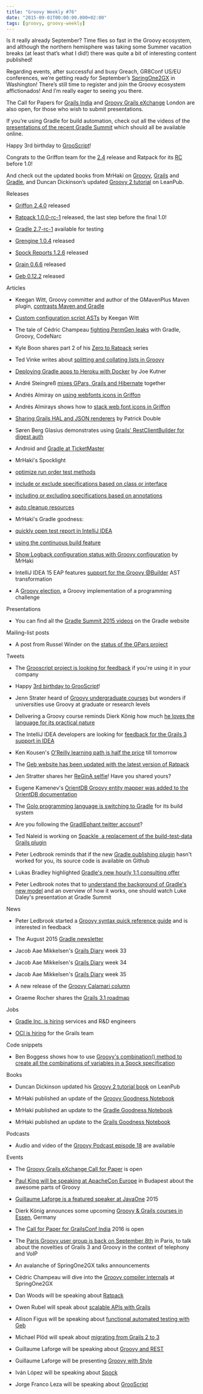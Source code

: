```yaml
---
title: "Groovy Weekly #76"
date: "2015-09-01T00:00:00.000+02:00"
tags: [groovy, groovy-weekly]
---
```


Is it really already September? Time flies so fast in the Groovy ecosystem, and although the northern hemisphere was taking some Summer vacation breaks (at least that’s what I did!) there was quite a bit of interesting content published!

  

Regarding events, after successful and busy Greach, GR8Conf US/EU conferences, we’re getting ready for September’s [SpringOne2GX](http://springone2gx.com/) in Washington! There’s still time to register and join the Groovy ecosystem affictionados! And I’m really eager to seeing you there.

  

The Call for Papers for [Grails India](https://twitter.com/farjinaarad/status/633979624733601792) and [Groovy Grails eXchange](https://twitter.com/pledbrook/status/637255460643581952) London are also open, for those who wish to submit presentations.

  

If you’re using Gradle for build automation, check out all the videos of the [presentations of the recent Gradle Summit](http://gradle.org/category/video/) which should all be available online.

  

Happy 3rd birthday to [GrooScript](http://grooscript.org/)!

Congrats to the Griffon team for the [2.4](https://twitter.com/theaviary/status/638545829826023424) release and Ratpack for its [RC](http://ratpack.io/versions/1.0.0-rc-1) before 1.0!

  

And check out the updated books from MrHaki on [Groovy](http://mrhaki.blogspot.fr/2015/08/groovy-goodness-notebook-is-updated.html), [Grails](http://mrhaki.blogspot.fr/2015/08/grails-goodness-notebook-updated.html) and [Gradle](http://mrhaki.blogspot.fr/2015/08/gradle-goodness-notebook-updated.html), and Duncan Dickinson’s updated [Groovy 2 tutorial](https://leanpub.com/groovytutorial) on LeanPub.

Releases

*   [Griffon 2.4.0](https://twitter.com/theaviary/status/638545829826023424) released
    
*   [Ratpack 1.0.0-rc-1](http://ratpack.io/versions/1.0.0-rc-1) released, the last step before the final 1.0!
    
*   [Gradle 2.7-rc-1](https://discuss.gradle.org/t/gradle-2-7-rc-1-is-now-available-for-testing/11382) available for testing
    
*   [Grengine 1.0.4](http://www.grengine.ch/) released
    
*   [Spock Reports 1.2.6](https://groups.google.com/forum/#!topic/spockframework/dkw0uHmOpuM) released
    
*   [Grain 0.6.6](https://twitter.com/grainframework/status/637193955512315904) released
    
*   [Geb 0.12.2](https://groups.google.com/forum/#!topic/geb-user/ac_DvJzNr0A) released
    

Articles

*   Keegan Witt, Groovy committer and author of the GMavenPlus Maven plugin, [contrasts Maven and Gradle](http://wittykeegan.blogspot.fr/2015/08/a-maven-plugin-developers-thoughts-on.html)
    
*   [Custom configuration script ASTs](http://wittykeegan.blogspot.dk/2015/07/custom-configuration-script-asts.html) by Keegan Witt
    
*   The tale of Cédric Champeau [fighting PermGen leaks](http://melix.github.io/blog/2015/08/permgenleak.html) with Gradle, Groovy, CodeNarc
    
*   Kyle Boon shares part 2 of his [Zero to Ratpack](http://kyleboon.org/blog/2015/08/14/zero-to-ratpack-part-2/) series
    
*   Ted Vinke writes about [splitting and collating lists in Groovy](https://tedvinke.wordpress.com/2015/08/15/groovy-weekend-collections-splitting-or-collating-a-list/)
    
*   [Deploying Gradle apps to Heroku with Docker](http://jkutner.github.io/2015/08/17/deploy-gradle-ratpack-heroku-docker.html) by Joe Kutner
    
*   André Steingreß [mixes GPars, Grails and Hibernate](http://blog.andresteingress.com/2015/08/21/grails-gpars-and-hibernate/) together
    
*   Andrés Almiray on [using webfonts icons in Griffon](http://www.jroller.com/aalmiray/entry/griffon_webfont_icons_on_desktop)
    
*   Andrés Almirays shows how to [stack web font icons in Griffon](http://www.jroller.com/aalmiray/entry/griffon_stacking_webfont_icons)
    
*   [Sharing Grails HAL and JSON renderers](https://objectpartners.com/2015/08/13/sharing-grails-hal-and-json-renderers/) by Patrick Double
    
*   Søren Berg Glasius demonstrates using [Grails' RestClientBuilder for digest auth](http://sbglasius.tumblr.com/post/126896829137/digetauthwithrestclientbuilder)
    
*   Android and [Gradle at TicketMaster](http://tech.ticketmaster.com/2015/07/24/2015-year-of-the-android/)
    
*   MrHaki's Spocklight
    

*   [optimize run order test methods](http://mrhaki.blogspot.fr/2015/08/spocklight-optimize-run-order-test.html)
    
*   [include or exclude specifications based on class or interface](http://mrhaki.blogspot.fr/2015/08/spocklight-include-or-exclude.html)
    
*   [including or excluding specifications based on annotations](http://mrhaki.blogspot.fr/2015/08/spocklight-including-or-excluding.html)
    
*   [auto cleanup resources](http://mrhaki.blogspot.fr/2015/09/spocklight-auto-cleanup-resources.html)
    

*   MrHaki's Gradle goodness:
    

*   [quickly open test report in IntelliJ IDEA](http://mrhaki.blogspot.fr/2015/08/gradle-goodness-quickly-open-test.html)
    
*   [using the continuous build feature](http://mrhaki.blogspot.fr/2015/08/gradle-goodness-using-continuous-build.html)
    

*   [Show Logback configuration status with Groovy configuration](http://mrhaki.blogspot.fr/2015/08/show-logback-configuration-status-with.html) by MrHaki
    
*   IntelliJ IDEA 15 EAP features [support for the Groovy @Builder](http://blog.jetbrains.com/idea/2015/08/intellij-idea-15-eap-groovy-builder-ast-transformation-support/) AST transformation
    
*   A [Groovy election](http://codereview.stackexchange.com/questions/96824/a-groovy-election), a Groovy implementation of a programming challenge
    

Presentations

*   You can find all the [Gradle Summit 2015 videos](http://gradle.org/category/video/) on the Gradle website
    

Mailing-list posts

*   A post from Russel Winder on the [status of the GPars project](http://groovy.329449.n5.nabble.com/What-is-the-status-of-Gpars-tp5727389p5727403.html)
    

Tweets

*   The [Grooscript project is looking for feedback](https://twitter.com/grooscript/status/633728580309118976) if you're using it in your company
    
*   Happy [3rd birthday to GrooScript](https://twitter.com/jfrancoleza/status/636794537751511040)!
    
*   Jenn Strater heard of [Groovy undergraduate courses](https://twitter.com/JennStrater/status/637813075370995713) but wonders if universities use Groovy at graduate or research levels
    
*   Delivering a Groovy course reminds Dierk König how much [he loves the language for its practical nature](https://twitter.com/mittie/status/638659372789465088)
    
*   The IntelliJ IDEA developers are looking for [feedback for the Grails 3 support in IDEA](https://twitter.com/grailsframework/status/638455090068586496)
    
*   Ken Kousen's [O'Reilly learning path is half the price](https://twitter.com/kenkousen/status/638399868315246593) till tomorrow
    
*   The [Geb website has been updated with the latest version of Ratpack](https://twitter.com/GebFramework/status/633702178813800449)
    
*   Jen Stratter shares her [ReGinA selfie](https://twitter.com/JennStrater/status/634718571919220736)! Have you shared yours?
    
*   Eugene Kamenev's [OrientDB Groovy entity mapper was added to the OrientDB documentation](https://twitter.com/eugenekamenev/status/634613381354401792)
    
*   The [Golo programming language is switching to Gradle](https://twitter.com/golo_lang/status/637171327091253248) for its build system
    
*   Are you following the [GradlEphant twitter account](https://twitter.com/Gradlephant/status/634768293673484289)?
    
*   Ted Naleid is working on [Spackle, a replacement of the build-test-data Grails plugin](https://twitter.com/tednaleid/status/635647401483612160)
    
*   Peter Ledbrook reminds that if the new [Gradle publishing plugin](https://twitter.com/pledbrook/status/638251832721154048) hasn't worked for you, its source code is available on Github
    
*   Lukas Bradley highlighted [Gradle's new hourly 1:1 consulting offer](https://twitter.com/lukasbradley/status/638368466542555137)
    
*   Peter Ledbrook notes that to [understand the background of Gradle's new model](https://twitter.com/pledbrook/status/638302250633428993) and an overview of how it works, one should watch Luke Daley's presentation at Gradle Summit
    

News

*   Peter Ledbrook started a [Groovy syntax quick reference guide](https://twitter.com/pledbrook/status/636533443980083200) and is interested in feedback
    
*   The August 2015 [Gradle newsletter](http://gradle.org/august-2015-newsletter/)
    
*   Jacob Aae Mikkelsen's [Grails Diary](http://grydeske.net/news/show/105) week 33
    
*   Jacob Aae Mikkelsen's [Grails Diary](http://grydeske.net/news/show/106) week 34
    
*   Jacob Aae Mikkelsen's [Grails Diary](http://grydeske.net/news/show/107) week 35
    
*   A new release of the [Groovy Calamari column](http://groovycalamari.com/)
    
*   Graeme Rocher shares the [Grails 3.1 roadmap](https://github.com/grails/grails-core/wiki/Roadmap)
    

Jobs

*   [Gradle Inc. is hiring](https://twitter.com/gradle/status/634741590771245056) services and R&D engineers
    
*   [OCI is hiring](https://twitter.com/jeffscottbrown/status/638430257670828032) for the Grails team
    

Code snippets

*   Ben Boggess shows how to use [Groovy's combination() method to create all the combinations of variables in a Spock specification](https://twitter.com/benboggess/status/636987319900352512)
    

Books

*   Duncan Dickinson updated his [Groovy 2 tutorial book](https://leanpub.com/groovytutorial) on LeanPub
    
*   MrHaki published an update of the [Groovy Goodness Notebook](http://mrhaki.blogspot.fr/2015/08/groovy-goodness-notebook-is-updated.html)
    
*   MrHaki published an update to the [Gradle Goodness Notebook](http://mrhaki.blogspot.fr/2015/08/gradle-goodness-notebook-updated.html)
    
*   MrHaki published an update to the [Grails Goodness Notebook](http://mrhaki.blogspot.fr/2015/08/grails-goodness-notebook-updated.html)
    

Podcasts

*   Audio and video of the [Groovy Podcast episode 18](https://twitter.com/groovypodcast/status/634410345814228995) are available
    

Events

*   The [Groovy Grails eXchange Call for Paper](https://twitter.com/pledbrook/status/637255460643581952) is open
    
*   [Paul King will be speaking at ApacheCon Europe](https://twitter.com/paulk_asert/status/633959787286233088) in Budapest about the awesome parts of Groovy
    
*   [Guillaume Laforge is a featured speaker at JavaOne](https://twitter.com/restlet/status/634736986272727040) 2015
    
*   Dierk König announces some upcoming [Groovy & Grails courses in Essen](https://twitter.com/mittie/status/638584905694359553), Germany
    
*   The [Call for Paper for GrailsConf India](https://twitter.com/farjinaarad/status/633979624733601792) 2016 is open
    
*   The [Paris Groovy user group is back on September 8th](https://docs.google.com/forms/d/1ACjCltUodSwZ2u_0X22IeCujV3UGEq3oqp-dMmqmBeo/viewform) in Paris, to talk about the novelties of Grails 3 and Groovy in the context of telephony and VoIP
    
*   An avalanche of SpringOne2GX talks announcements
    

*   Cédric Champeau will dive into the [Groovy compiler internals](https://twitter.com/springone2gx/status/638365711815938051) at SpringOne2GX
    
*   Dan Woods will be speaking about [Ratpack](https://twitter.com/danveloper/status/637662873930571776)
    
*   Owen Rubel will speak about [scalable APIs with Grails](https://twitter.com/owenrubel/status/638771331295760384)
    
*   Allison Figus will be speaking about [functional automated testing with Geb](https://twitter.com/springone2gx/status/638426112394072064)
    
*   Michael Plöd will speak about [migrating from Grails 2 to 3](https://twitter.com/springone2gx/status/638743172806406145)
    
*   Guillaume Laforge will be speaking about [Groovy and REST](https://twitter.com/springone2gx/status/638758243599171584)
    
*   Guillaume Laforge will be presenting [Groovy with Style](https://twitter.com/springone2gx/status/638410980284731392)
    
*   Iván López will be speaking about [Spock](https://twitter.com/ilopmar/status/638628617740681216)
    
*   Jorge Franco Leza will be speaking about [GrooScript](https://twitter.com/springone2gx/status/638395906753064961)